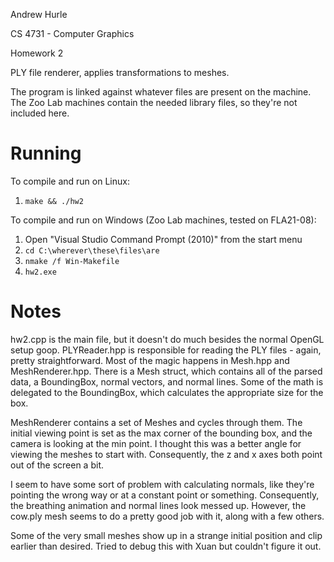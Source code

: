 Andrew Hurle

CS 4731 - Computer Graphics

Homework 2


PLY file renderer, applies transformations to meshes.

The program is linked against whatever files are present on the machine.
The Zoo Lab machines contain the needed library files, so they're not
included here.

Running
=====

To compile and run on Linux:

1. `make && ./hw2`


To compile and run on Windows (Zoo Lab machines, tested on FLA21-08):

1. Open "Visual Studio Command Prompt (2010)" from the start menu
2. `cd C:\wherever\these\files\are`
3. `nmake /f Win-Makefile`
4. `hw2.exe`

Notes
=====

hw2.cpp is the main file, but it doesn't do much besides the normal
OpenGL setup goop.  PLYReader.hpp is responsible for reading the PLY
files - again, pretty straightforward.  Most of the magic happens in
Mesh.hpp and MeshRenderer.hpp.  There is a Mesh struct, which contains
all of the parsed data, a BoundingBox, normal vectors, and normal lines.
Some of the math is delegated to the BoundingBox, which calculates the
appropriate size for the box.

MeshRenderer contains a set of Meshes and cycles through them.  The
initial viewing point is set as the max corner of the bounding box, and
the camera is looking at the min point.  I thought this was a better
angle for viewing the meshes to start with.  Consequently, the z and x
axes both point out of the screen a bit.

I seem to have some sort of problem with calculating normals, like
they're pointing the wrong way or at a constant point or something.
Consequently, the breathing animation and normal lines look messed up.
However, the cow.ply mesh seems to do a pretty good job with it, along
with a few others.

Some of the very small meshes show up in a strange initial position and
clip earlier than desired.  Tried to debug this with Xuan but couldn't
figure it out.


